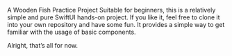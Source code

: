 A Wooden Fish Practice Project
Suitable for beginners, this is a relatively simple and pure SwiftUI hands-on project. If you like it, feel free to clone it into your own repository and have some fun. It provides a simple way to get familiar with the usage of basic components.

Alright, that’s all for now.
